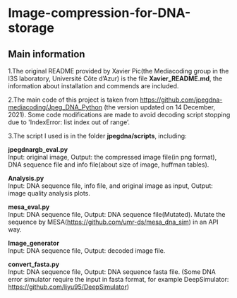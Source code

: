 # Image-compression-for-DNA-storage

## Main information
1.The original README provided by Xavier Pic(the Mediacoding group in the I3S laboratory, Université Côte d’Azur) is the file **Xavier_README.md**, the information about installation and commends are included.

2.The main code of this project is taken from https://github.com/jpegdna-mediacoding/Jpeg_DNA_Python (the version updated on 14 December, 2021). Some code modifications are made to avoid decoding script stopping due to 'IndexError: list index out of range’. 

3.The script I used is in the folder **jpegdna/scripts**, including:

**jpegdnargb_eval.py**  
Input: original image, Output: the compressed image file(in png format), DNA sequence file and info file(about size of image, huffman tables).

**Analysis.py**  
Input: DNA sequence file, info file, and original image as input, Output: image quality analysis plots.

**mesa_eval.py**  
Input: DNA sequence file, Output: DNA sequence file(Mutated). Mutate the sequence by MESA(https://github.com/umr-ds/mesa_dna_sim) in an API way.

**Image_generator**  
Input: DNA sequence file, Output: decoded image file.

**convert_fasta.py**  
Input: DNA sequence file, Output: DNA sequence fasta file. (Some DNA error simulator require the input in fasta format, for example DeepSimulator: https://github.com/liyu95/DeepSimulator)



